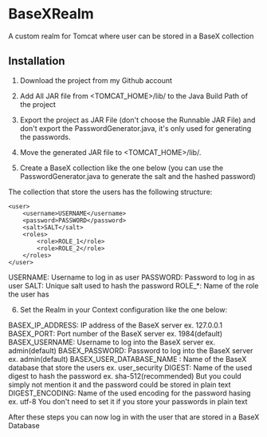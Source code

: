 BaseXRealm
==========

A custom realm for Tomcat where user can be stored in a BaseX collection

## Installation

1. Download the project from my Github account

 2. Add All JAR file from <TOMCAT_HOME>/lib/ to the Java Build Path of the project

 3. Export the project as JAR File (don't choose the Runnable JAR File) and don't export the PasswordGenerator.java, it's only used for generating the passwords.

 4. Move the generated JAR file to <TOMCAT_HOME>/lib/.
 5. Create a BaseX collection like the one below (you can use the PasswordGenerator.java to generate the salt and the hashed password)

The collection that store the users has the following structure:

    <user>
        <username>USERNAME</username>
        <password>PASSWORD</password>
        <salt>SALT</salt>
        <roles>
            <role>ROLE_1</role>
            <role>ROLE_2</role>
        </roles>
    </user>

USERNAME: Username to log in as user
PASSWORD: Password to log in as user
SALT: Unique salt used to hash the password
ROLE_*: Name of the role the user has

6. Set the Realm in your Context configuration like the one below:

    <Context docBase="/path/to/application">
        <Realm className="realm.BaseXRealm"
            basexHost="BASEX_IP_ADDRESS"
            basexPort="BASEX_PORT"
            basexUsername="BASEX_USERNAME"
            basexPassword="BASEX_PASSWORD"
            basexUserDbName="BASEX_USER_DATABASE_NAME"
            digest="DIGEST"
            digestEncoding="DIGEST_ENCODING"/>
    </Context>

BASEX_IP_ADDRESS: IP address of the BaseX server ex. 127.0.0.1
BASEX_PORT: Port number of the BaseX server ex. 1984(default)
BASEX_USERNAME: Username to log into the BaseX server ex. admin(default)
BASEX_PASSWORD: Password to log into the BaseX server ex. admin(default)
BASEX_USER_DATABASE_NAME : Name of the BaseX database that store the users ex. user_security
DIGEST: Name of the used digest to hash the password ex. sha-512(recommended)
But you could simply not mention it and the password could be stored in plain text
DIGEST_ENCODING: Name of the used encoding for the password hasing ex. utf-8 
You don't need to set it if you store your passwords in plain text

After these steps you can now log in with the user that are stored in a BaseX Database
